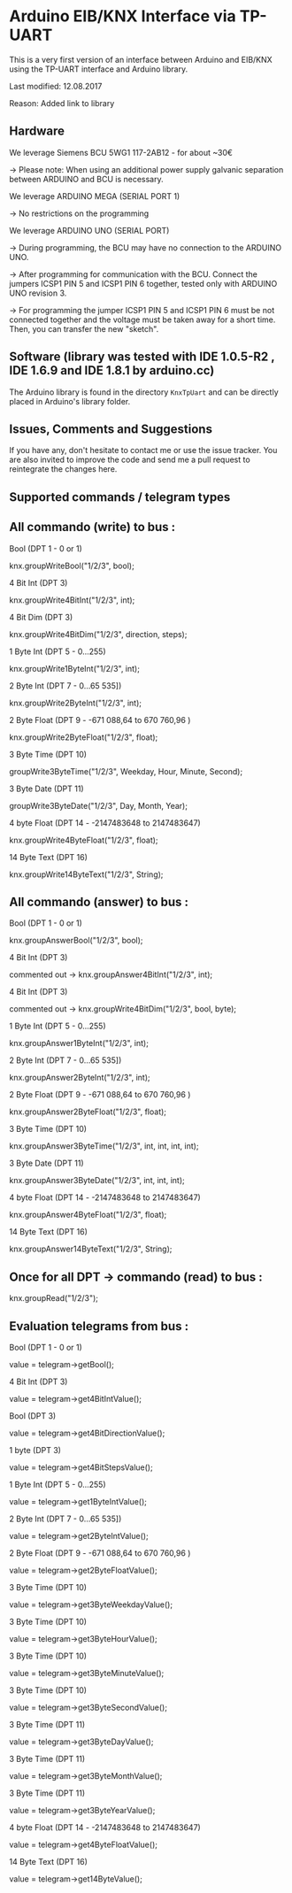 Arduino EIB/KNX Interface via TP-UART
=====================================


This is a very first version of an interface between Arduino and EIB/KNX using the TP-UART interface and Arduino library.

Last modified: 12.08.2017

Reason: Added link to library



Hardware
--------

We leverage Siemens BCU 5WG1 117-2AB12 - for about ~30€

-> Please note: When using an additional power supply galvanic separation between ARDUINO and BCU is necessary.


We leverage ARDUINO MEGA (SERIAL PORT 1)

-> No restrictions on the programming


We leverage ARDUINO UNO (SERIAL PORT)

-> During programming, the BCU may have no connection to the ARDUINO UNO.

-> After programming for communication with the BCU. Connect the jumpers ICSP1 PIN 5 and ICSP1 PIN 6 together, tested only with ARDUINO UNO revision 3.

-> For programming the jumper ICSP1 PIN 5 and ICSP1 PIN 6 must be not connected together and the voltage must be taken away for a short time. Then, you can transfer the new "sketch". 


Software (library was tested with IDE 1.0.5-R2 , IDE 1.6.9  and IDE 1.8.1 by arduino.cc)
---------------------------------------------------------------------------

The Arduino library is found in the directory `KnxTpUart` and can be directly placed in Arduino's library folder. 


Issues, Comments and Suggestions
--------------------------------

If you have any, don't hesitate to contact me or use the issue tracker. You are also invited to improve the code and send me a pull request to reintegrate the changes here.


Supported commands / telegram types
-----------------------------------
All commando (write) to bus :
-----------------------------

Bool (DPT 1 - 0 or 1)

knx.groupWriteBool("1/2/3", bool);



4 Bit Int (DPT 3)

knx.groupWrite4BitInt("1/2/3", int);



4 Bit Dim (DPT 3)

knx.groupWrite4BitDim("1/2/3", direction, steps);



1 Byte Int (DPT 5 - 0...255)

knx.groupWrite1ByteInt("1/2/3", int);



2 Byte Int (DPT 7 - 0…65 535])

knx.groupWrite2ByteInt("1/2/3", int);



2 Byte Float (DPT 9 - -671 088,64 to 670 760,96 )

knx.groupWrite2ByteFloat("1/2/3", float);



3 Byte Time (DPT 10)

groupWrite3ByteTime("1/2/3", Weekday, Hour, Minute, Second);



3 Byte Date (DPT 11)

groupWrite3ByteDate("1/2/3", Day, Month, Year);



4 byte Float (DPT 14 - -2147483648 to 2147483647) 

knx.groupWrite4ByteFloat("1/2/3", float);



14 Byte Text (DPT 16)

knx.groupWrite14ByteText("1/2/3", String);



All commando (answer) to bus :
------------------------------

Bool (DPT 1 - 0 or 1)

knx.groupAnswerBool("1/2/3", bool);



4 Bit Int (DPT 3)

commented out -> knx.groupAnswer4BitInt("1/2/3", int);



4 Bit Int (DPT 3)

commented out -> knx.groupWrite4BitDim("1/2/3", bool, byte);



1 Byte Int (DPT 5 - 0...255)

knx.groupAnswer1ByteInt("1/2/3", int);



2 Byte Int (DPT 7 - 0…65 535])

knx.groupAnswer2ByteInt("1/2/3", int);



2 Byte Float (DPT 9 - -671 088,64 to 670 760,96 )

knx.groupAnswer2ByteFloat("1/2/3", float);



3 Byte Time (DPT 10)

knx.groupAnswer3ByteTime("1/2/3", int, int, int, int);



3 Byte Date (DPT 11)

knx.groupAnswer3ByteDate("1/2/3", int, int, int);



4 byte Float (DPT 14 - -2147483648 to 2147483647)

knx.groupAnswer4ByteFloat("1/2/3", float);



14 Byte Text (DPT 16)

knx.groupAnswer14ByteText("1/2/3", String);


Once for all DPT -> commando (read) to bus :
--------------------------------------------

knx.groupRead("1/2/3");



Evaluation telegrams from bus :
-------------------------------

Bool (DPT 1 - 0 or 1)

value = telegram->getBool();



4 Bit Int (DPT 3)

value = telegram->get4BitIntValue();



Bool (DPT 3)

value = telegram->get4BitDirectionValue();



1 byte (DPT 3)

value = telegram->get4BitStepsValue();



1 Byte Int (DPT 5 - 0...255)

value = telegram->get1ByteIntValue();



2 Byte Int (DPT 7 - 0…65 535])

value = telegram->get2ByteIntValue();



2 Byte Float (DPT 9 - -671 088,64 to 670 760,96 )

value = telegram->get2ByteFloatValue();



3 Byte Time (DPT 10)

value = telegram->get3ByteWeekdayValue();



3 Byte Time (DPT 10)

value = telegram->get3ByteHourValue();



3 Byte Time (DPT 10)

value = telegram->get3ByteMinuteValue();



3 Byte Time (DPT 10)

value = telegram->get3ByteSecondValue();



3 Byte Time (DPT 11)

value = telegram->get3ByteDayValue();


3 Byte Time (DPT 11)

value = telegram->get3ByteMonthValue();



3 Byte Time (DPT 11)

value = telegram->get3ByteYearValue();



4 byte Float (DPT 14 - -2147483648 to 2147483647)

value = telegram->get4ByteFloatValue();



14 Byte Text (DPT 16)

value = telegram->get14ByteValue();